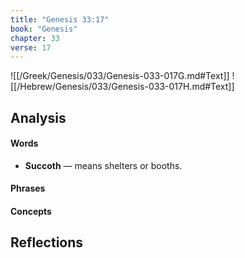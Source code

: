 ```yaml
---
title: "Genesis 33:17"
book: "Genesis"
chapter: 33
verse: 17
---
```

![[/Greek/Genesis/033/Genesis-033-017G.md#Text]]
![[/Hebrew/Genesis/033/Genesis-033-017H.md#Text]]

## Analysis

#### Words
- **Succoth** — means shelters or booths.

#### Phrases

#### Concepts

## Reflections

